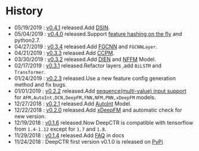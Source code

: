 # History
- 05/19/2019 : [v0.4.1](https://github.com/shenweichen/DeepCTR/releases/tag/v0.4.1) released.Add [DSIN](./Features.html#dsin-deep-session-interest-network). 
- 05/04/2019 : [v0.4.0](https://github.com/shenweichen/DeepCTR/releases/tag/v0.4.0) released.Support [feature hashing on the fly](./Examples.html#classification-criteo-with-feature-hashing-on-the-fly) and python2.7.
- 04/27/2019 : [v0.3.4](https://github.com/shenweichen/DeepCTR/releases/tag/v0.3.4) released.Add [FGCNN](./Features.html#fgcnn-feature-generation-by-convolutional-neural-network) and `FGCNNLayer`.
- 04/21/2019 : [v0.3.3](https://github.com/shenweichen/DeepCTR/releases/tag/v0.3.3) released.Add [CCPM](./Features.html#ccpm-convolutional-click-prediction-model).
- 03/30/2019 : [v0.3.2](https://github.com/shenweichen/DeepCTR/releases/tag/v0.3.2) released.Add [DIEN](./Features.html#dien-deep-interest-evolution-network) and [NFFM](./Features.html#nffm-field-aware-neural-factorization-machine)  Model.
- 02/17/2019 : [v0.3.1](https://github.com/shenweichen/DeepCTR/releases/tag/v0.3.1) released.Refactor layers ,add `BiLSTM` and `Transformer`.
- 01/24/2019 : [v0.2.3](https://github.com/shenweichen/DeepCTR/releases/tag/v0.2.3) released.Use a new feature config generation method and fix bugs.
- 01/01/2019 : [v0.2.2](https://github.com/shenweichen/DeepCTR/releases/tag/v0.2.2) released.Add [sequence(multi-value) input support](./Examples.html#multi-value-input-movielens) for `AFM,AutoInt,DCN,DeepFM,FNN,NFM,PNN,xDeepFM` models.
- 12/27/2018 : [v0.2.1](https://github.com/shenweichen/DeepCTR/releases/tag/v0.2.1) released.Add [AutoInt](./Features.html#autoint-automatic-feature-interaction) Model.
- 12/22/2018 : [v0.2.0](https://github.com/shenweichen/DeepCTR/releases/tag/v0.2.0) released.Add [xDeepFM](./Features.html#xdeepfm) and automatic check for new version.
- 12/19/2018 : [v0.1.6](https://github.com/shenweichen/DeepCTR/releases/tag/v0.1.6) released.Now DeepCTR is compatible with tensorflow from `1.4-1.12` except for `1.7` and `1.8`. 
- 11/29/2018 : [v0.1.4](https://github.com/shenweichen/DeepCTR/releases/tag/v0.1.4) released.Add [FAQ](./FAQ.html) in docs
- 11/24/2018 : DeepCTR first version v0.1.0  is released on [PyPi](https://pypi.org/project/deepctr/)